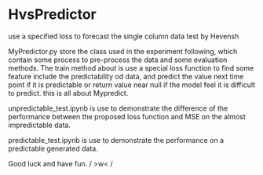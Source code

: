 # HvsPredictor
use a specified loss to forecast the single column data
test by Hevensh

MyPredictor.py store the class used in the experiment following, which contain some process to pre-process the data and some evaluation methods. 
The train method about is use a special loss function to find some feature include the predictability od data, and predict the value next time point if it is predictable or return value near null if the model feel it is difficult to predict. this is all about Mypredict.  

unpredictable_test.ipynb is use to demonstrate the difference of the performance between the proposed loss function and MSE on the almost impredictable data.

predictable_test.ipynb is use to demonstrate the performance on a predictable generated data.

Good luck and have fun. / >w< /
